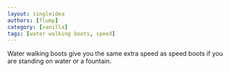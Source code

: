 ```yaml
---
layout: singleidea
authors: [flump]
category: [vanilla]
tags: [water walking boots, speed]
---
```

Water walking boots give you the same extra speed as speed boots if you are standing on water or a fountain.
